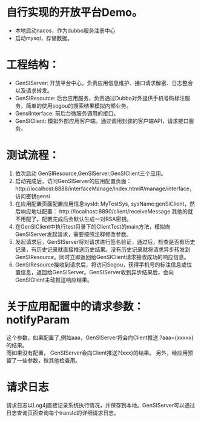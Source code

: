 # 自行实现的开放平台Demo。
- 本地启动nacos，作为dubbo服务注册中心
- 启动mysql，存储数据。

# 工程结构：
- GenSIServer: 开放平台中心，负责应用信息维护、接口请求解密、日志整合以及请求转发。
- GenSIResource: 后台应用服务，负责通过Dubbo对外提供手机号码标注服务，简单的使用sogou的搜索结果模拟内部业务。
- GensIInterface: 前后台微服务调用的接口。
- GenSIClient: 模拟外部应用客户端。通过调用封装的客户端API，请求接口服务。

# 测试流程：
1. 依次启动 GenSIResource,GenSIServer,GenSIClient三个应用。
2. 启动完成后，访问GenSIServer的应用配置页面：http://localhost:8888/interfaceManage/index.html#/manage/interface，访问密钥gensi
3. 在应用配置页面配置应用信息sysId: MyTestSys, sysName:genSiClient，然后响应地址配置： http://localhost:8890/client/receiveMessage 其他的就不用配了。配置完成后会默认生成一对RSA密钥。
4. 在GenSIClient中执行test目录下的ClientTest的main方法，模拟向GenSIServer发起请求，需要按照注释修改参数。
5. 发起请求后，GenSIServer将对请求进行签名验证，通过后，检查是否有历史记录，有历史记录就直接推送历史结果。没有历史记录就将请求异步转发到GenSIResource。同时立即返回给GenSIClient请求接收成功的响应信息。
6. GenSIResource接收到请求后，将访问Sogou，获得手机号的标注信息或位置信息，返回给GenSIServer。GenSIServer收到异步结果后，会向GenSIClient主动推送响应结果。

# 关于应用配置中的请求参数：notifyParam
这个参数，如果配置了,例如aaa，GenSIServer将会向Client推送 ?aaa={xxxxx}的结果。  
而如果没有配置， GenSIServer会向Client推送?{xxx}的结果。
另外，给应用预留了一些参数，做其他检查用。

#  请求日志
请求日志以Log4j直接记录系统执行情况，并保存到本地。GenSIServer可以通过日志查询页面查询每个transId的详细请求日志。